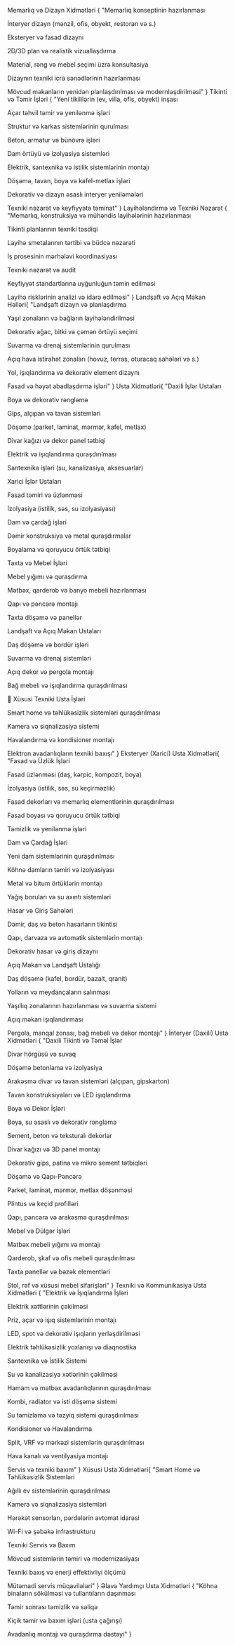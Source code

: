 Memarlıq və Dizayn Xidmətləri {
    "Memarlıq konseptinin hazırlanması

İnteryer dizayn (mənzil, ofis, obyekt, restoran və s.)

Eksteryer və fasad dizaynı

2D/3D plan və realistik vizuallaşdırma

Material, rəng və mebel seçimi üzrə konsultasiya

Dizaynın texniki icra sənədlərinin hazırlanması

Mövcud məkanların yenidən planlaşdırılması və modernləşdirilməsi"
}
Tikinti və Təmir İşləri {
    "Yeni tikililərin (ev, villa, ofis, obyekt) inşası

Açar təhvil təmir və yenilənmə işləri

Struktur və karkas sistemlərinin qurulması

Beton, armatur və bünövrə işləri

Dam örtüyü və izolyasiya sistemləri

Elektrik, santexnika və istilik sistemlərinin montajı

Döşəmə, tavan, boya və kafel-metlax işləri

Dekorativ və dizayn əsaslı interyer yeniləmələri

Texniki nəzarət və keyfiyyətə təminat"
}
Layihələndirmə və Texniki Nəzarət {
    "Memarlıq, konstruksiya və mühəndis layihələrinin hazırlanması

Tikinti planlarının texniki təsdiqi

Layihə smetalarının tərtibi və büdcə nəzarəti

İş prosesinin mərhələvi koordinasiyası

Texniki nəzarət və audit

Keyfiyyət standartlarına uyğunluğun təmin edilməsi

Layihə risklərinin analizi və idarə edilməsi"
}
Landşaft və Açıq Məkan Həlləri{
    "Landşaft dizayn və planlaşdırma

Yaşıl zonaların və bağların layihələndirilməsi

Dekorativ ağac, bitki və çəmən örtüyü seçimi

Suvarma və drenaj sistemlərinin qurulması

Açıq hava istirahət zonaları (hovuz, terras, oturacaq sahələri və s.)

Yol, işıqlandırma və dekorativ element dizaynı

Fasad və həyət abadlaşdırma işləri"
}
Usta Xidmətləri{
    "Daxili İşlər Ustaları

Boya və dekorativ rəngləmə

Gips, alçıpan və tavan sistemləri

Döşəmə (parket, laminat, mərmər, kafel, metlax)

Divar kağızı və dekor panel tətbiqi

Elektrik və işıqlandırma quraşdırılması

Santexnika işləri (su, kanalizasiya, aksesuarlar)

Xarici İşlər Ustaları

Fasad təmiri və üzlənməsi

İzolyasiya (istilik, səs, su izolyasiyası)

Dam və çardağ işləri

Dəmir konstruksiya və metal quraşdırmalar

Boyalama və qoruyucu örtük tətbiqi

Taxta və Mebel İşləri

Mebel yığımı və quraşdırma

Mətbəx, qarderob və banyo mebeli hazırlanması

Qapı və pəncərə montajı

Taxta döşəmə və panellər

Landşaft və Açıq Məkan Ustaları

Daş döşəmə və bordür işləri

Suvarma və drenaj sistemləri

Açıq dekor və pergola montajı

Bağ mebeli və işıqlandırma quraşdırılması

🔹 Xüsusi Texniki Usta İşləri

Smart home və təhlükəsizlik sistemləri quraşdırılması

Kamera və siqnalizasiya sistemi

Havalandırma və kondisioner montajı

Elektron avadanlıqların texniki baxışı"
}
Eksteryer (Xarici) Usta Xidmətləri{
    "Fasad və Üzlük İşləri

Fasad üzlənməsi (daş, kərpic, kompozit, boya)

İzolyasiya (istilik, səs, su keçirməzlik)

Fasad dekorları və memarlıq elementlərinin quraşdırılması

Fasad boyası və qoruyucu örtük tətbiqi

Təmizlik və yenilənmə işləri

Dam və Çardağ İşləri

Yeni dam sistemlərinin quraşdırılması

Köhnə damların təmiri və izolyasiyası

Metal və bitum örtüklərin montajı

Yağış boruları və su axıntı sistemləri

Hasar və Giriş Sahələri

Dəmir, daş və beton hasarların tikintisi

Qapı, darvaza və avtomatik sistemlərin montajı

Dekorativ hasar və giriş dizaynı

Açıq Məkan və Landşaft Ustalığı

Daş döşəmə (kafel, bordür, bazalt, qranit)

Yolların və meydançaların salınması

Yaşıllıq zonalarının hazırlanması və suvarma sistemi

Açıq məkan işıqlandırması

Pergola, manqal zonası, bağ mebeli və dekor montajı"
}
İnteryer (Daxili) Usta Xidmətləri {
    "Daxili Tikinti və Təməl İşlər

Divar hörgüsü və suvaq

Döşəmə betonlama və izolyasiya

Arakəsmə divar və tavan sistemləri (alçıpan, gipskarton)

Tavan konstruksiyaları və LED işıqlandırma

Boya və Dekor İşləri

Boya, su əsaslı və dekorativ rəngləmə

Sement, beton və teksturalı dekorlar

Divar kağızı və 3D panel montajı

Dekorativ gips, patina və mikro sement tətbiqləri

Döşəmə və Qapı-Pəncərə

Parket, laminat, mərmər, metlax döşənməsi

Plintus və keçid profilləri

Qapı, pəncərə və arakəsmə quraşdırılması

Mebel və Dülgər İşləri

Mətbəx mebeli yığımı və montajı

Qarderob, şkaf və ofis mebeli quraşdırılması

Taxta panellər və bəzək elementləri

Stol, rəf və xüsusi mebel sifarişləri"
}
Texniki və Kommunikasiya Usta Xidmətləri {
    "Elektrik və İşıqlandırma İşləri

Elektrik xəttlərinin çəkilməsi

Priz, açar və işıq sistemlərinin montajı

LED, spot və dekorativ işıqların yerləşdirilməsi

Elektrik təhlükəsizlik yoxlanışı və diaqnostika

Santexnika və İstilik Sistemi

Su və kanalizasiya xətlərinin çəkilməsi

Hamam və mətbəx avadanlıqlarının quraşdırılması

Kombi, radiator və isti döşəmə sistemi

Su təmizləmə və təzyiq sistemi quraşdırılması

Kondisioner və Havalandırma

Split, VRF və mərkəzi sistemlərin quraşdırılması

Hava kanalı və ventilyasiya montajı

Servis və texniki baxım"
}
Xüsusi Usta Xidmətləri{
    "Smart Home və Təhlükəsizlik Sistemləri

Ağıllı ev sistemlərinin quraşdırılması

Kamera və siqnalizasiya sistemləri

Hərəkət sensorları, pərdələrin avtomat idarəsi

Wi-Fi və şəbəkə infrastrukturu

Texniki Servis və Baxım

Mövcud sistemlərin təmiri və modernizasiyası

Texniki baxış və enerji effektivliyi ölçümü

Mütəmadi servis müqavilələri"
}
Əlavə Yardımçı Usta Xidmətləri {
    "Köhnə binaların sökülməsi və tullantıların daşınması

Təmir sonrası təmizlik və səliqə

Kiçik təmir və baxım işləri (usta çağırışı)

Avadanlıq montajı və quraşdırma dəstəyi"
}